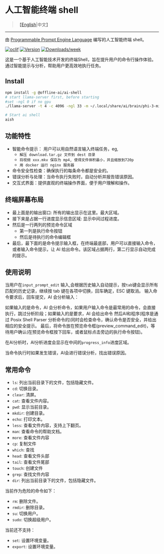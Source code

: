 # 人工智能终端 shell

> 【[English](./README.md)|中文】
---

由 [Programmable Prompt Engine Language](https://npmjs.org/package/@offline-ai/cli) 编写的人工智能终端 shell。

[![oclif](https://img.shields.io/badge/cli-oclif-brightgreen.svg)](https://oclif.io)
[![Version](https://img.shields.io/npm/v/%40offline-ai%2Fai-shell.svg)](https://npmjs.org/package/@offline-ai/ai-shell)
[![Downloads/week](https://img.shields.io/npm/dw/%40offline-ai%2Fai-shell.svg)](https://npmjs.org/package/@offline-ai/ai-shell)

这是一个基于人工智能技术开发的终端Shell，旨在提升用户的命令行操作体验。通过智能提示与分析，帮助用户更高效地执行任务。

## Install

```bash
npm install -g @offline-ai/ai-shell
# start llama-server first, before starting
#set -ngl 0 if no gpu
./llama-server -t 4 -c 4096 -ngl 33 -m ~/.local/share/ai/brain/phi-3-mini-4k-instruct.Q4_0.gguf

# Start ai shell
aish
```

## 功能特性

* 智能命令提示： 用户可以用自然语言输入终端任务，eg,
  * `解压 download.tar.gz 文件到 dest 目录`
  * `将视频 xxx.mkv 保存为 mp4, 使得文件体积最小，并且缩放到720p`
  * `用 docker 运行 nginx 服务器`
* 命令安全性检查：确保执行的每条命令都是安全的。
* 错误分析与处理：当命令执行失败时，自动分析并报告错误原因。
* 交互式界面：提供直观的终端操作界面，便于用户理解和操作。

## 终端屏幕布局

* 最上面是的输出窗口: 所有的输出显示在这里。最大区域。
* 接下来是占据一行进度显示信息区域: 显示中间过程进度。
* 然后是一行两列的预览命令区域
  * 第一列是执行命令按钮
  * 然后是待执行的命令编辑框
* 最后，最下面的是命令提示输入框，在终端最底部，用户可以直接输入命令，或者输入命令提示，让 AI 给出命令。该区域占据两行，第二行显示自动完成的提示。

## 使用说明

当用户在`input_prompt_edit` 输入,会根据历史输入自动提示，按`tab`键会显示所有匹配的历史记录，继续按 tab 键在各项中切换，回车确定，ESC 键取消。
输入命令要求后，回车提交，AI 会分析输入：

如果输入的是命令，AI 会分析命令，如果用户输入命令是最常用的命令，会直接执行，跳过分析阶段；如果输入的是要求，AI 会给出命令
然后AI和程序(程序是通过 Posix Shell Parser 分析命令的)同时会检查命令，确认命令是否安全，并给出相应的安全提示。
最后，将命令放在预览命令框(preview_command_edit)，等待用户确认(在预览命令框按下回车，或者鼠标点击旁边的执行命令按钮)。

在AI分析时，AI分析进度会显示在中间的`progress_info`进度区域。

当命令执行时如果发生错误，AI会进行错误分析，找出错误原因。

## 常用命令

* `ls`: 列出当前目录下的文件，包括隐藏文件。
* `cd`: 切换目录。
* `clear`: 清屏。
* `cat`: 查看文件内容。
* `pwd`: 显示当前目录。
* `mkdir`: 创建目录。
* `echo`: 打印文本。
* `less`: 查看文件内容，支持上下翻页。
* `man`: 查看命令的帮助文档。
* `more`: 查看文件内容
* `cp`: 复制文件
* `which`: 查找
* `head`: 查看文件头部
* `tail`: 查看文件尾部
* `touch`: 创建文件
* `grep`: 查找文件内容
* `dir`: 列出当前目录下的文件，包括隐藏文件。

当前作为危险的命令如下：

* `rm`: 删除文件。
* `rmdir`: 删除目录。
* `su`: 切换用户。
* `sudo`: 切换超级用户。

当前还不支持：

* `set`: 设置环境变量。
* `export`: 设置环境变量。